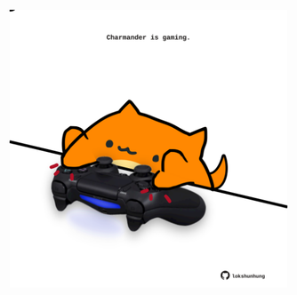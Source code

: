 <!-- built at 31/12/2022, 22:00:54 UTC -->
<p align="center">
  <img width="500" height="500" src="./ReadmeImage.svg">
</p>
